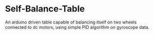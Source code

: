 # Self-Balance-Table
An arduino driven table capable of balancing itself on two wheels connected to dc motors, using simple PID algorithm on gyroscope data.
